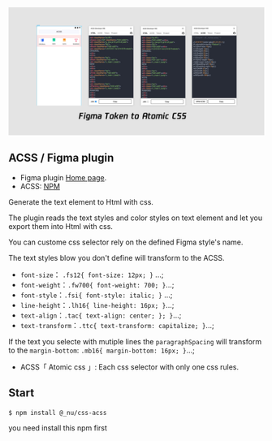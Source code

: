 ![thumb](./thumb.jpg)

## ACSS / Figma plugin

- Figma plugin [Home page](https://www.figma.com/community/plugin/759651077059504375).
- ACSS: [NPM](https://www.npmjs.com/package/@_nu/css-acss)

Generate the text element to Html with css.

The plugin reads the text styles and color styles on text element and let you export them into Html with css.

You can custome css selector rely on the defined Figma style's name.

The text styles blow you don't define will transform to the ACSS.

- `font-size`： `.fs12{ font-size: 12px; }` ...;
- `font-weight`：`.fw700{ font-weight: 700; }`...;
- `font-style`：`.fsi{ font-style: italic; }` ...;
- `line-height`：`.lh16{ line-height: 16px; }`...;
- `text-align`：`.tac{ text-align: center; }; }`...;
- `text-transform`：`.ttc{ text-transform: capitalize; }`...;

If the text you selecte with mutiple lines the `paragraphSpacing` will transform to the `margin-bottom`: `.mb16{ margin-bottom: 16px; }`...;

* ACSS「 Atomic css 」: Each css selector with only one css rules.

## Start

```
$ npm install @_nu/css-acss
```

you need install this npm first
